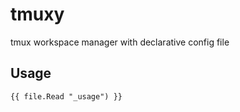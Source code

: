 # tmuxy

tmux workspace manager with declarative config file

## Usage

```
{{ file.Read "_usage") }}
```

